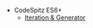 - CodeSpitz ES6+
    - [Iteration & Generator](https://github.com/chori84/til/blob/master/JavaScript/CodeSpitz74-ES6+/03.Iteration&Generator.md)
